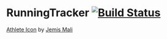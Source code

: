 # RunningTracker [![Build Status](https://app.bitrise.io/app/234099904fc34660/status.svg?token=kK_StR_jere6eQaDKQm4RQ&branch=main)](https://app.bitrise.io/app/234099904fc34660)


<a href="https://iconscout.com/icons/athlete" target="_blank">Athlete Icon</a> by <a href="https://iconscout.com/contributors/jemismali" target="_blank">Jemis Mali</a>
